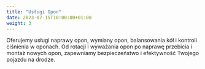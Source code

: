 ```yaml
---
title: "Usługi Opon"
date: 2023-07-15T10:00:00+01:00
weight: 3
---
```


Oferujemy usługi naprawy opon, wymiany opon, balansowania kół i kontroli ciśnienia w oponach.
Od rotacji i wyważania opon po naprawę przebicia i montaż nowych opon, zapewniamy bezpieczeństwo i efektywność Twojego pojazdu na drodze.

